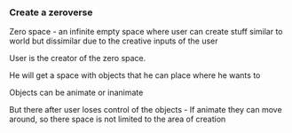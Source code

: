 ### Create a zeroverse

Zero space - an infinite empty space where user can create stuff similar to world but dissimilar due to the creative inputs of the user 

User is the creator of the zero space. 

He will get a space with objects that he can place where he wants to

Objects can be animate or inanimate

But there after user loses control of the objects - If animate they can move around, so there space is not limited to the area of creation


